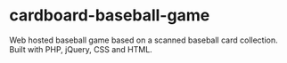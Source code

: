 # cardboard-baseball-game
Web hosted baseball game based on a scanned baseball card collection. Built with PHP, jQuery, CSS and HTML.
